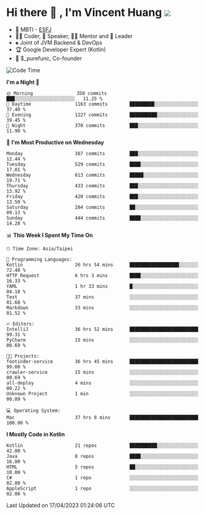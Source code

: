 # Hi there 👋 , I'm Vincent Huang ![](https://komarev.com/ghpvc/?username=Jian-Min-Huang)
- 👀 MBTI - [ESFJ](https://www.16personalities.com/esfj-personality)
- 👨‍💻 Coder, 🎤 Speaker, 👨‍🏫 Mentor and 🚀 Leader
- ♠️ Joint of JVM Backend & DevOps
- 🏆 Google Developer Expert (Kotlin)
- 💼 $_purefunc, Co-founder

<!--START_SECTION:waka-->
![Code Time](http://img.shields.io/badge/Code%20Time-1%2C895%20hrs%2019%20mins-blue)

**I'm a Night 🦉** 

```text
🌞 Morning                350 commits         ███░░░░░░░░░░░░░░░░░░░░░░   11.25 % 
🌆 Daytime                1163 commits        █████████░░░░░░░░░░░░░░░░   37.40 % 
🌃 Evening                1227 commits        ██████████░░░░░░░░░░░░░░░   39.45 % 
🌙 Night                  370 commits         ███░░░░░░░░░░░░░░░░░░░░░░   11.90 % 
```
📅 **I'm Most Productive on Wednesday** 

```text
Monday                   387 commits         ███░░░░░░░░░░░░░░░░░░░░░░   12.44 % 
Tuesday                  529 commits         ████░░░░░░░░░░░░░░░░░░░░░   17.01 % 
Wednesday                613 commits         █████░░░░░░░░░░░░░░░░░░░░   19.71 % 
Thursday                 433 commits         ███░░░░░░░░░░░░░░░░░░░░░░   13.92 % 
Friday                   420 commits         ███░░░░░░░░░░░░░░░░░░░░░░   13.50 % 
Saturday                 284 commits         ██░░░░░░░░░░░░░░░░░░░░░░░   09.13 % 
Sunday                   444 commits         ████░░░░░░░░░░░░░░░░░░░░░   14.28 % 
```


📊 **This Week I Spent My Time On** 

```text
🕑︎ Time Zone: Asia/Taipei

💬 Programming Languages: 
Kotlin                   26 hrs 54 mins      ██████████████████░░░░░░░   72.48 % 
HTTP Request             6 hrs 3 mins        ████░░░░░░░░░░░░░░░░░░░░░   16.33 % 
YAML                     1 hr 33 mins        █░░░░░░░░░░░░░░░░░░░░░░░░   04.18 % 
Text                     37 mins             ░░░░░░░░░░░░░░░░░░░░░░░░░   01.68 % 
Markdown                 33 mins             ░░░░░░░░░░░░░░░░░░░░░░░░░   01.52 % 

🔥 Editors: 
IntelliJ                 36 hrs 52 mins      █████████████████████████   99.31 % 
PyCharm                  15 mins             ░░░░░░░░░░░░░░░░░░░░░░░░░   00.69 % 

🐱‍💻 Projects: 
footinder-service        36 hrs 45 mins      █████████████████████████   99.00 % 
crawler-service          15 mins             ░░░░░░░░░░░░░░░░░░░░░░░░░   00.69 % 
all-deploy               4 mins              ░░░░░░░░░░░░░░░░░░░░░░░░░   00.22 % 
Unknown Project          1 min               ░░░░░░░░░░░░░░░░░░░░░░░░░   00.09 % 

💻 Operating System: 
Mac                      37 hrs 8 mins       █████████████████████████   100.00 % 
```

**I Mostly Code in Kotlin** 

```text
Kotlin                   21 repos            ██████████░░░░░░░░░░░░░░░   42.00 % 
Java                     8 repos             ████░░░░░░░░░░░░░░░░░░░░░   16.00 % 
HTML                     5 repos             ██░░░░░░░░░░░░░░░░░░░░░░░   10.00 % 
C#                       1 repo              ░░░░░░░░░░░░░░░░░░░░░░░░░   02.00 % 
AppleScript              1 repo              ░░░░░░░░░░░░░░░░░░░░░░░░░   02.00 % 
```




 Last Updated on 17/04/2023 01:24:06 UTC
<!--END_SECTION:waka-->
